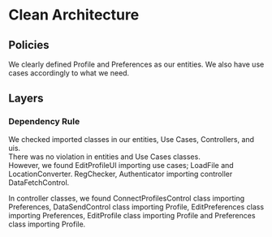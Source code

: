 # Clean Architecture
## Policies
We clearly defined Profile and Preferences as our entities. 
We also have use cases accordingly to what we need.

## Layers

### Dependency Rule
We checked imported classes in our entities, Use Cases, Controllers, and uis.  
There was no violation in entities and Use Cases classes.  
However, we found EditProfileUI importing use cases; LoadFile and LocationConverter. 
RegChecker, Authenticator importing controller DataFetchControl. 

In controller classes, we found ConnectProfilesControl class importing Preferences,
DataSendControl class importing Profile, EditPreferences class importing Preferences, EditProfile class importing 
Profile and Preferences class importing Profile.